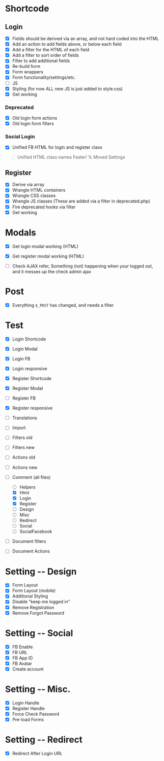 # Shortcode

## Login

* [x] Fields should be derived via an array, and not hard coded into the HTML
* [x] Add an action to add fields above, or below each field
* [x] Add a filter for the HTML of each field
* [x] Add a filter to sort order of fields
* [x] Filter to add additional fields
* [x] Re-build form
* [x] Form wrappers
* [x] Form functionality/settings/etc.
* [ ] JS
* [x] Styling (for now ALL new JS is just added to style.css)
* [x] Get working

### Deprecated

* [x] Old login form actions
* [x] Old login form filters

### Social Login

* [x] Unified FB HTML for login and register class

> Unified HTML class names
> Faster! %
> Moved Settings

## Register

* [x] Derive via array
* [x] Wrangle HTML containers
* [x] Wrangle CSS classes
* [x] Wrangle JS classes (These are added via a filter in deprecated.php)
* [x] Fire deprecated hooks via filter
* [x] Get working

# Modals

* [x] Get login modal working (HTML)
* [x] Get register modal working (HTML)

* [ ] Check AJAX refer, Something (not) happening when your logged out, and it messes up the check admin ajax

# Post

* [x] Everything `$_POST` has changed, and needs a filter


# Test

* [x] Login Shortcode
* [x] Login Modal
* [x] Login FB
* [x] Login responsive

* [x] Register Shortcode
* [x] Register Modal
* [ ] Register FB
* [x] Register responsive

* [ ] Translations
* [ ] Import
* [ ] Filters old
* [ ] Filters new
* [ ] Actions old
* [ ] Actions new
* [ ] Comment (all files)
    * [ ] Helpers
    * [x] Html
    * [x] Login
    * [x] Register
    * [ ] Design
    * [ ] Misc
    * [ ] Redirect
    * [ ] Social
    * [ ] SocialFacebook
* [ ] Document filters
* [ ] Document Actions

# Setting -- Design

* [x] Form Layout
* [x] Form Layout (mobile)
* [x] Additional Styling
* [x] Disable "keep me logged in"
* [x] Remove Registration
* [x] Remove Forgot Password

# Setting -- Social

* [x] FB Enable
* [x] FB URL
* [x] FB App ID
* [x] FB Avatar
* [x] Create account

# Setting -- Misc.

* [x] Login Handle
* [x] Register Handle
* [x] Force Check Password
* [x] Pre-load Forms

# Setting -- Redirect

* [x] Redirect After Login URL

